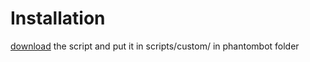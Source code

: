# Installation
[download](https://github.com/TalkingPanda0/phantombotbstitle/releases/download/1.1/bstitle.js) the script and put it in scripts/custom/ in phantombot folder
